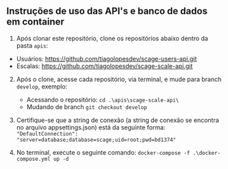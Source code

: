 ## Instruções de uso das API's e banco de dados em container

1. Após clonar este repositório, clone os repositórios abaixo dentro da pasta `apis`:
  - Usuários: https://github.com/tiagolopesdev/scage-users-api.git
  - Escalas: https://github.com/tiagolopesdev/scage-scale-api.git

2. Após o clone, acesse cada repositório, via terminal, e mude para branch `develop`, exemplo:
    - Acessando o repositório: `cd .\apis\scage-scale-api\`
    - Mudando de branch `git checkout develop`

2. Certifique-se que a string de conexão (a string de conexão se encontra no arquivo appsettings.json) está da seguinte forma: `"DefaultConnection": "server=database;database=scage;uid=root;pwd=bd1374"`

3. No terminal, execute o seguinte comando: `docker-compose -f .\docker-compose.yml up -d`